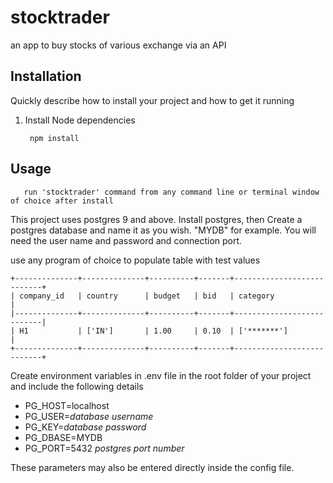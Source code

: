 # stocktrader
an app to buy stocks of various exchange via an API


## Installation

Quickly describe how to install your project and how to get it running

1. Install Node dependencies

        npm install
  

## Usage
 
       run 'stocktrader' command from any command line or terminal window of choice after install

This project uses postgres 9 and above. Install postgres, then Create a postgres database and name it as you wish. "MYDB" for example. You will need the user name and password and connection port.

use any program of choice to populate table with test values

    +--------------+--------------+----------+-------+---------------------------+
    | company_id   | country      | budget   | bid   | category                  |
    |--------------+--------------+----------+-------+---------------------------|
    | H1           | ['IN']       | 1.00     | 0.10  | ['*******']               |
    +--------------+--------------+----------+-------+---------------------------+

Create environment variables in .env file in the root folder of your project and include the following details

- PG_HOST=localhost
- PG_USER=*database username*
- PG_KEY=*database password*
- PG_DBASE=MYDB
- PG_PORT=5432 *postgres port number*
  
These parameters may also be entered directly inside the config file.

